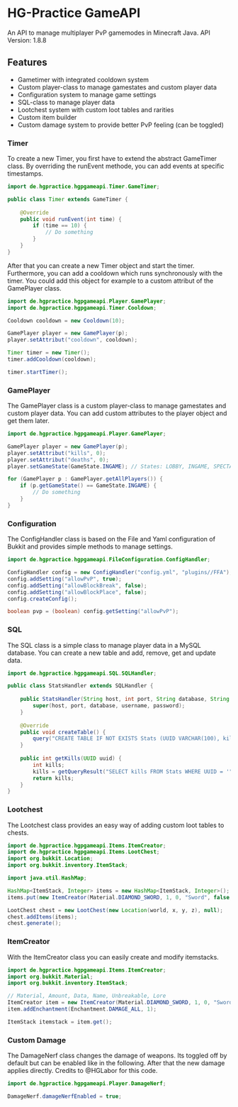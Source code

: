 # HG-Practice GameAPI
An API to manage multiplayer PvP gamemodes in Minecraft Java. 
API Version: 1.8.8

## Features
- Gametimer with integrated cooldown system
- Custom player-class to manage gamestates and custom player data
- Configuration system to manage game settings
- SQL-class to manage player data
- Lootchest system with custom loot tables and rarities
- Custom item builder
- Custom damage system to provide better PvP feeling (can be toggled)

### Timer

To create a new Timer, you first have to extend the abstract GameTimer class. By overriding the runEvent methode, you can add events at specific timestamps.
```java
import de.hgpractice.hgpgameapi.Timer.GameTimer;

public class Timer extends GameTimer {
    
    @Override
    public void runEvent(int time) {
        if (time == 10) {
            // Do something
        }
    }
}
```
After that you can create a new Timer object and start the timer. Furthermore, you can add a cooldown which runs synchronously with the timer. You could add this object for example to a custom attribut of the GamePlayer class.
```java
import de.hgpractice.hgpgameapi.Player.GamePlayer;
import de.hgpractice.hgpgameapi.Timer.Cooldown;

Cooldown cooldown = new Cooldown(10);

GamePlayer player = new GamePlayer(p);
player.setAttribut("cooldown", cooldown); 

Timer timer = new Timer();
timer.addCooldown(cooldown);

timer.startTimer();
```

### GamePlayer

The GamePlayer class is a custom player-class to manage gamestates and custom player data. You can add custom attributes to the player object and get them later.

```java
import de.hgpractice.hgpgameapi.Player.GamePlayer;

GamePlayer player = new GamePlayer(p);
player.setAttribut("kills", 0);
player.setAttribut("deaths", 0);
player.setGameState(GameState.INGAME); // States: LOBBY, INGAME, SPECTATOR

for (GamePlayer p : GamePlayer.getAllPlayers()) {
    if (p.getGameState() == GameState.INGAME) {
        // Do something
    }    
}
```

### Configuration

The ConfigHandler class is based on the File and Yaml configuration of Bukkit and provides simple methods to manage settings.

```java
import de.hgpractice.hgpgameapi.FileConfiguration.ConfigHandler;

ConfigHandler config = new ConfigHandler("config.yml", "plugins//FFA");
config.addSetting("allowPvP", true);
config.addSetting("allowBlockBreak", false);
config.addSetting("allowBlockPlace", false);
config.createConfig();

boolean pvp = (boolean) config.getSetting("allowPvP");
```

### SQL

The SQL class is a simple class to manage player data in a MySQL database. You can create a new table and add, remove, get and update data.

```java
import de.hgpractice.hgpgameapi.SQL.SQLHandler;

public class StatsHandler extends SQLHandler {
    
    public StatsHandler(String host, int port, String database, String username, String password) {
        super(host, port, database, username, password);
    }
    
    @Override
    public void createTable() {
        query("CREATE TABLE IF NOT EXISTS Stats (UUID VARCHAR(100), kills INT, deaths INT)");
    }
    
    public int getKills(UUID uuid) {
        int kills;
        kills = getQueryResult("SELECT kills FROM Stats WHERE UUID = '" + uuid + "'");
        return kills;
    }
}
```

### Lootchest

The Lootchest class provides an easy way of adding custom loot tables to chests.

```java
import de.hgpractice.hgpgameapi.Items.ItemCreator;
import de.hgpractice.hgpgameapi.Items.LootChest;
import org.bukkit.Location;
import org.bukkit.inventory.ItemStack;

import java.util.HashMap;

HashMap<ItemStack, Integer> items = new HashMap<ItemStack, Integer>();
items.put(new ItemCreator(Material.DIAMOND_SWORD, 1, 0, "Sword", false, null).get(), 0.5);

LootChest chest = new LootChest(new Location(world, x, y, z), null);
chest.addItems(items);
chest.generate();
```

### ItemCreator

With the ItemCreator class you can easily create and modify itemstacks.

```java
import de.hgpractice.hgpgameapi.Items.ItemCreator;
import org.bukkit.Material;
import org.bukkit.inventory.ItemStack;

// Material, Amount, Data, Name, Unbreakable, Lore
ItemCreator item = new ItemCreator(Material.DIAMOND_SWORD, 1, 0, "Sword", true, new String[]{"This", "is", "a", "multiple", "line", "lore"});
item.addEnchantment(Enchantment.DAMAGE_ALL, 1);

ItemStack itemstack = item.get();
```

### Custom Damage

The DamageNerf class changes the damage of weapons. Its toggled off by default but can be enabled like in the following. After that the new damage applies directly. Credits to @HGLabor for this code.

```java
import de.hgpractice.hgpgameapi.Player.DamageNerf;

DamageNerf.damageNerfEnabled = true;
```
